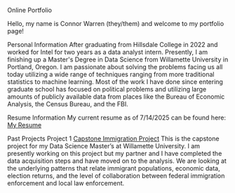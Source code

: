 Online Portfolio

Hello, my name is Connor Warren (they/them) and welcome to my portfolio page! 

Personal Information
After graduating from Hillsdale College in 2022 and worked for Intel for two years as a data analyst intern. Presently, I am finishing up a Master's Degree in Data Science from Willamette University in Portland, Oregon. I am passionate about solving the problems facing us all today utilizing a wide range of techniques ranging from more traditional statistics to machine learning. Most of the work I have done since entering graduate school has focused on political problems and utilizing large amounts of publicly available data from places like the Bureau of Economic Analysis, the Census Bureau, and the FBI.

Resume Information
My current resume as of 7/14/2025 can be found here: <a href="pdfs/Resume (4).pdf" target="_blank">My Resume</a>

Past Projects
Project 1 
<a href="wu-msds-capstones/pdx-project-workbook-connor-kim-capstone: data510-data-science-capstone-2025-msds-capstone-workbook-workbook_template created by GitHub Classroom" target="_blank">Capstone Immigration Project</a>
This is the capstone project for my Data Science Master’s at Willamette University. I am presently working on this project but my partner and I have completed the data acquisition steps and have moved on to the analysis. We are looking at the underlying patterns that relate immigrant populations, economic data, election returns, and the level of collaboration between federal immigration enforcement and local law enforcement.
